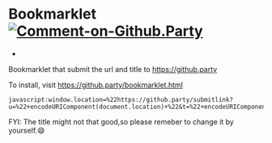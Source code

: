 # Bookmarklet [![Comment-on-Github.Party](https://img.shields.io/badge/Comment%20on-Github.Party-yellow.svg)](https://github.party/item?id=6)
-
Bookmarklet that submit the url and title to https://github.party

To install, visit https://github.party/bookmarklet.html


```
javascript:window.location=%22https://github.party/submitlink?u=%22+encodeURIComponent(document.location)+%22&t=%22+encodeURIComponent(document.title)
```

FYI: The title might  not that good,so please remeber to change it by yourself.:smile:
